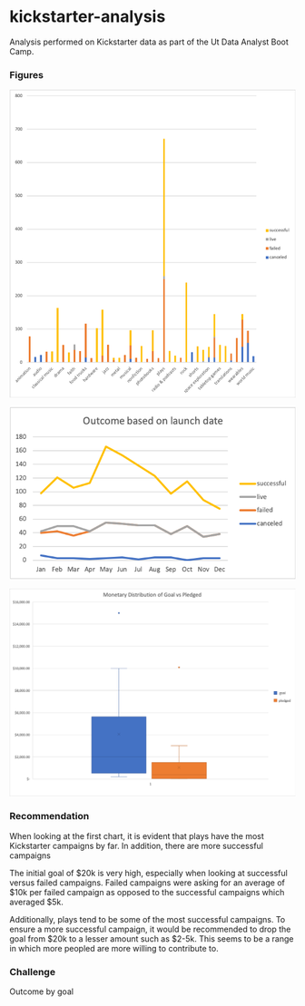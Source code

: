 # kickstarter-analysis
Analysis performed on Kickstarter data as part of the Ut Data Analyst Boot Camp.

### Figures

![Subcategory Comparison](Subcategory%20Comparison.png)

![Outcome by Launch Date](Outcome%20by%20Launch%20Date.png)

![Goal vs Pledged](Goal%20vs%20Pledged.png)


### Recommendation

When looking at the first chart, it is evident that plays have the most Kickstarter campaigns by far. In addition, there are more successful campaigns

The initial goal of $20k is very high, especially when looking at successful versus failed campaigns. Failed campaigns were asking for an average of $10k per failed campaign as opposed to the successful campaigns which averaged $5k. 

Additionally, plays tend to be some of the most successful campaigns. To ensure a more successful campaign, it would be recommended to drop the goal from $20k to a lesser amount such as $2-5k. This seems to be a range in which more peopled are more willing to contribute to.

### Challenge

Outcome by goal 

